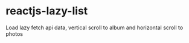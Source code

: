 # reactjs-lazy-list
Load lazy fetch api data, vertical scroll to album and horizontal scroll to photos
